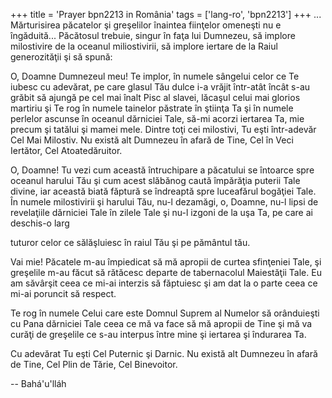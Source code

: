 +++
title = 'Prayer bpn2213 in România'
tags = ['lang-ro', 'bpn2213']
+++
... Mărturisirea păcatelor şi greşelilor înaintea fiinţelor omeneşti nu e îngăduită... Păcătosul trebuie, singur în faţa lui Dumnezeu, să implore milostivire de la oceanul miliostivirii, să implore iertare de la Raiul generozităţii şi să spună:

O, Doamne Dumnezeul meu!
Te implor, în numele sângelui celor ce Te iubesc cu adevărat, pe care glasul Tău dulce i-a vrăjit într-atât încât s-au grăbit să ajungă pe cel mai înalt Pisc al slavei, lăcaşul celui mai glorios martiriu şi Te rog în numele tainelor păstrate în ştiinţa Ta şi în numele perlelor ascunse în oceanul dărniciei Tale, să-mi acorzi iertarea Ta, mie precum şi tatălui şi mamei mele. Dintre toţi cei milostivi, Tu eşti într-adevăr Cel Mai Milostiv. Nu există alt Dumnezeu în afară de Tine, Cel în Veci Iertător, Cel Atoatedăruitor.

O, Doamne! Tu vezi cum această întruchipare a păcatului se întoarce spre oceanul harului Tău şi cum acest slăbănog caută împărăţia puterii Tale divine, iar această biată făptură se îndreaptă spre luceafărul bogăţiei Tale. În numele milostivirii şi harului Tău, nu-l dezamăgi, o, Doamne, nu-l lipsi de revelaţiile dărniciei Tale în zilele Tale şi nu-l izgoni de la uşa Ta, pe care ai deschis-o larg

tuturor celor ce sălăşluiesc în raiul Tău şi pe pământul tău.

Vai mie! Păcatele m-au împiedicat să mă apropii de curtea sfinţeniei Tale, şi greşelile m-au făcut să rătăcesc departe de tabernacolul Maiestăţii Tale. Eu am săvârşit ceea ce mi-ai interzis să făptuiesc şi am dat la o parte ceea ce mi-ai poruncit să respect.

Te rog în numele Celui care este Domnul Suprem al Numelor să orânduieşti cu Pana dărniciei Tale ceea ce mă va face să mă apropii de Tine şi mă va curăţi de greşelile ce s-au interpus între mine şi iertarea şi îndurarea Ta.

Cu adevărat Tu eşti Cel Puternic şi Darnic. Nu există alt Dumnezeu în afară de Tine, Cel Plin de Tărie, Cel Binevoitor.

-- Bahá'u'lláh
